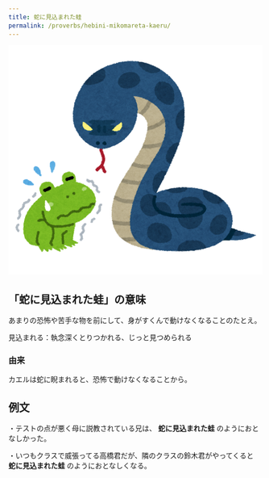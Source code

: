 ```yaml
---
title: 蛇に見込まれた蛙
permalink: /proverbs/hebini-mikomareta-kaeru/
---
```


![](/assets/images/proverbs/hebi_niramu_kaeru.png)

## 「蛇に見込まれた蛙」の意味

あまりの恐怖や苦手な物を前にして、身がすくんで動けなくなることのたとえ。  

見込まれる：執念深くとりつかれる、じっと見つめられる

### 由来

カエルは蛇に睨まれると、恐怖で動けなくなることから。

## 例文

・テストの点が悪く母に説教されている兄は、 **蛇に見込まれた蛙** のようにおとなしかった。

・いつもクラスで威張ってる高橋君だが、隣のクラスの鈴木君がやってくると **蛇に見込まれた蛙** のようにおとなしくなる。
